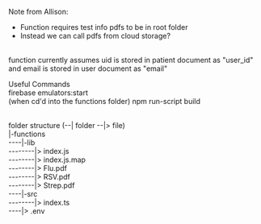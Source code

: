 Note from Allison:
- Function requires test info pdfs to be in root folder
- Instead we can call pdfs from cloud storage? 

<br> function currently assumes uid is stored in patient document as "user_id" and email is stored in user document as "email"

Useful Commands
<br> firebase emulators:start
<br> (when cd'd into the functions folder) npm run-script build

<br> folder structure (--| folder    --|> file)
<br> |-functions
<br> ----|-lib
<br> --------|> index.js
<br> --------|> index.js.map
<br> --------|> Flu.pdf
<br> --------|> RSV.pdf
<br> --------|> Strep.pdf
<br> ----|-src
<br> --------|> index.ts
<br> ----|> .env
